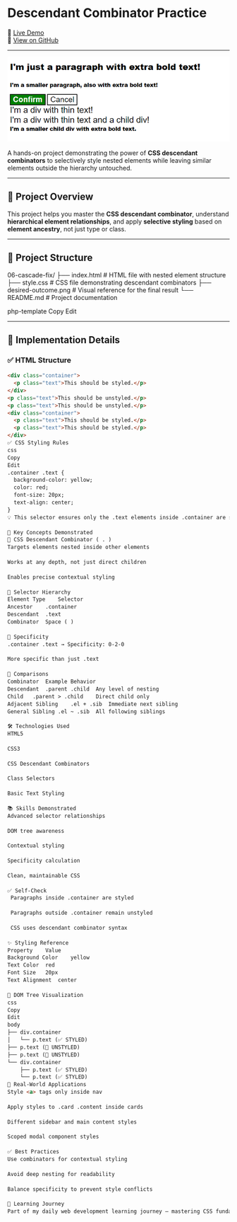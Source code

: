 # Descendant Combinator Practice

🔗 [Live Demo](https://nithishkumar0283.github.io/Fullstack_learning_path/css/06-cascade-fix/)  
📂 [View on GitHub](https://github.com/NITHISHKUMAR0283/Fullstack_learning_path/tree/main/css/06-cascade-fix)

---

![Desired Outcome](desired-outcome.png)

A hands-on project demonstrating the power of **CSS descendant combinators** to selectively style nested elements while leaving similar elements outside the hierarchy untouched.

---

## 🎯 Project Overview

This project helps you master the **CSS descendant combinator**, understand **hierarchical element relationships**, and apply **selective styling** based on **element ancestry**, not just type or class.

---

## 📁 Project Structure

06-cascade-fix/
├── index.html # HTML file with nested element structure
├── style.css # CSS file demonstrating descendant combinators
├── desired-outcome.png # Visual reference for the final result
└── README.md # Project documentation

php-template
Copy
Edit

---

## 🎨 Implementation Details

### ✅ HTML Structure

```html
<div class="container">
  <p class="text">This should be styled.</p>
</div>
<p class="text">This should be unstyled.</p>
<p class="text">This should be unstyled.</p>
<div class="container">
  <p class="text">This should be styled.</p>
  <p class="text">This should be styled.</p>
</div>
✅ CSS Styling Rules
css
Copy
Edit
.container .text {
  background-color: yellow;
  color: red;
  font-size: 20px;
  text-align: center;
}
💡 This selector ensures only the .text elements inside .container are styled.

🧠 Key Concepts Demonstrated
🔹 CSS Descendant Combinator ( . )
Targets elements nested inside other elements

Works at any depth, not just direct children

Enables precise contextual styling

🔹 Selector Hierarchy
Element Type	Selector
Ancestor	.container
Descendant	.text
Combinator	Space ( )

🔹 Specificity
.container .text → Specificity: 0-2-0

More specific than just .text

📘 Comparisons
Combinator	Example	Behavior
Descendant	.parent .child	Any level of nesting
Child	.parent > .child	Direct child only
Adjacent Sibling	.el + .sib	Immediate next sibling
General Sibling	.el ~ .sib	All following siblings

🛠️ Technologies Used
HTML5

CSS3

CSS Descendant Combinators

Class Selectors

Basic Text Styling

📚 Skills Demonstrated
Advanced selector relationships

DOM tree awareness

Contextual styling

Specificity calculation

Clean, maintainable CSS

✅ Self-Check
 Paragraphs inside .container are styled

 Paragraphs outside .container remain unstyled

 CSS uses descendant combinator syntax

✨ Styling Reference
Property	Value
Background Color	yellow
Text Color	red
Font Size	20px
Text Alignment	center

🧠 DOM Tree Visualization
css
Copy
Edit
body
├── div.container
│   └── p.text (✅ STYLED)
├── p.text (🚫 UNSTYLED)
├── p.text (🚫 UNSTYLED)
└── div.container
    ├── p.text (✅ STYLED)
    └── p.text (✅ STYLED)
🧩 Real-World Applications
Style <a> tags only inside nav

Apply styles to .card .content inside cards

Different sidebar and main content styles

Scoped modal component styles

✅ Best Practices
Use combinators for contextual styling

Avoid deep nesting for readability

Balance specificity to prevent style conflicts

🚀 Learning Journey
Part of my daily web development learning journey — mastering CSS fundamentals one concept at a time.

